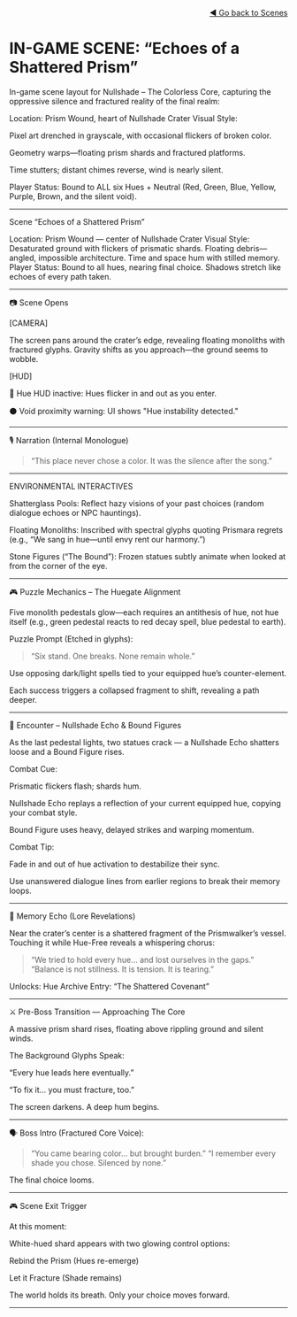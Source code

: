 
<div align="right">

[◄ Go back to Scenes](./scene-examples.md)

</div>

# IN-GAME SCENE: “Echoes of a Shattered Prism”
In-game scene layout for Nullshade – The Colorless Core, capturing the oppressive silence and fractured reality of the final realm:

Location: Prism Wound, heart of Nullshade Crater
Visual Style:

Pixel art drenched in grayscale, with occasional flickers of broken color.

Geometry warps—floating prism shards and fractured platforms.

Time stutters; distant chimes reverse, wind is nearly silent.


Player Status: Bound to ALL six Hues + Neutral (Red, Green, Blue, Yellow, Purple, Brown, and the silent void).


---

Scene	“Echoes of a Shattered Prism”

Location:	Prism Wound — center of Nullshade Crater
Visual Style:	Desaturated ground with flickers of prismatic shards. Floating debris—angled, impossible architecture. Time and space hum with stilled memory.
Player Status:	Bound to all hues, nearing final choice. Shadows stretch like echoes of every path taken.



---

📷 Scene Opens

[CAMERA]

The screen pans around the crater’s edge, revealing floating monoliths with fractured glyphs. Gravity shifts as you approach—the ground seems to wobble.

[HUD]

🎨 Hue HUD inactive: Hues flicker in and out as you enter.

⚫ Void proximity warning: UI shows "Hue instability detected."



---

🎙️ Narration (Internal Monologue)

> “This place never chose a color.
It was the silence after the song.”




---

ENVIRONMENTAL INTERACTIVES

Shatterglass Pools: Reflect hazy visions of your past choices (random dialogue echoes or NPC hauntings).

Floating Monoliths: Inscribed with spectral glyphs quoting Prismara regrets (e.g., “We sang in hue—until envy rent our harmony.”)

Stone Figures (“The Bound”): Frozen statues subtly animate when looked at from the corner of the eye.



---

🎮 Puzzle Mechanics – The Huegate Alignment

Five monolith pedestals glow—each requires an antithesis of hue, not hue itself (e.g., green pedestal reacts to red decay spell, blue pedestal to earth).

Puzzle Prompt (Etched in glyphs):

> “Six stand. One breaks. None remain whole.”



Use opposing dark/light spells tied to your equipped hue’s counter-element.

Each success triggers a collapsed fragment to shift, revealing a path deeper.



---

👹 Encounter – Nullshade Echo & Bound Figures

As the last pedestal lights, two statues crack — a Nullshade Echo shatters loose and a Bound Figure rises.

Combat Cue:

Prismatic flickers flash; shards hum.

Nullshade Echo replays a reflection of your current equipped hue, copying your combat style.

Bound Figure uses heavy, delayed strikes and warping momentum.


Combat Tip:

Fade in and out of hue activation to destabilize their sync.

Use unanswered dialogue lines from earlier regions to break their memory loops.



---

🧠 Memory Echo (Lore Revelations)

Near the crater’s center is a shattered fragment of the Prismwalker’s vessel. Touching it while Hue-Free reveals a whispering chorus:

> “We tried to hold every hue… and lost ourselves in the gaps.”
“Balance is not stillness. It is tension. It is tearing.”



Unlocks: Hue Archive Entry: “The Shattered Covenant”


---

⚔️ Pre-Boss Transition — Approaching The Core

A massive prism shard rises, floating above rippling ground and silent winds.

The Background Glyphs Speak:

“Every hue leads here eventually.”

“To fix it… you must fracture, too.”


The screen darkens. A deep hum begins.


---

🗣️ Boss Intro (Fractured Core Voice):

> “You came bearing color… but brought burden.”
“I remember every shade you chose. Silenced by none.”



The final choice looms.


---

🎮 Scene Exit Trigger

At this moment:

White-hued shard appears with two glowing control options:

Rebind the Prism (Hues re-emerge)

Let it Fracture (Shade remains)



The world holds its breath. Only your choice moves forward.


---
